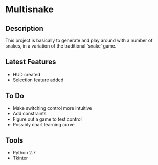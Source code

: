 Multisnake
==========

Description
-----------

This project is basically to generate and play around with a number
of snakes, in a variation of the traditional 'snake' game.

Latest Features
---------------
* HUD created
* Selection feature added

To Do
-----
* Make switching control more intuitive
* Add constraints
* Figure out a game to test control
* Possibly chart learning curve

Tools
------
* Python 2.7
* Tkinter

